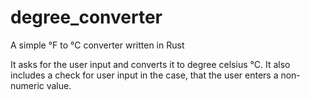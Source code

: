 # degree_converter
A simple °F to °C converter written in Rust

It asks for the user input and converts it to degree celsius °C. 
It also includes a check for user input in the case, that the user enters a non-numeric value.
